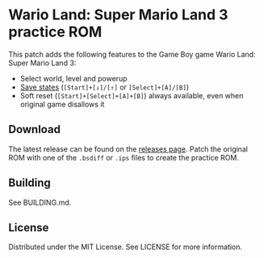 # Wario Land: Super Mario Land 3 practice ROM

This patch adds the following features to the
Game Boy game Wario Land: Super Mario Land 3:
* Select world, level and powerup
* [Save states](https://github.com/mattcurrie/gb-save-states)
  (`[Start]+[↓]/[↑]` or `[Select]+[A]/[B]`)
* Soft reset (`[Start]+[Select]+[A]+[B]`) always available,
  even when original game disallows it

## Download
The latest release can be found on the
[releases page](https://github.com/lightbulb-sun/sml3-practice-rom/releases).
Patch the original ROM with one of the `.bsdiff` or `.ips` files
to create the practice ROM.

## Building
See BUILDING.md.

## License
Distributed under the MIT License. See LICENSE for more information.
